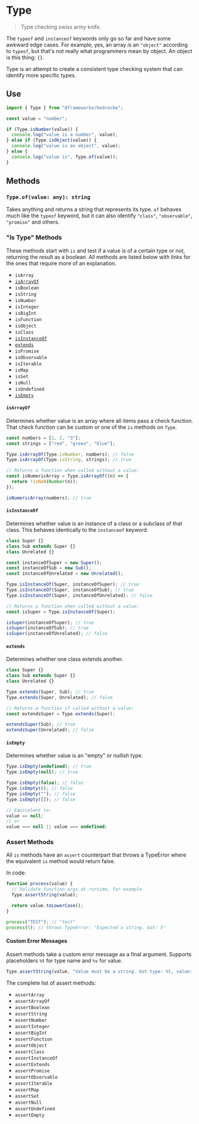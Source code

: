 # Type

> Type checking swiss army knife.

The `typeof` and `instanceof` keywords only go so far and have some awkward edge cases. For example, yes, an array _is_ an `"object"` according to `typeof`, but that's not really what programmers mean by object. An object is this thing: `{}`.

Type is an attempt to create a consistent type checking system that can identify more specific types.

## Use

```js
import { Type } from "@frameworke/bedrocke";

const value = "number";

if (Type.isNumber(value)) {
  console.log("value is a number", value);
} else if (Type.isObject(value)) {
  console.log("value is an object", value);
} else {
  console.log("value is", Type.of(value));
}
```

## Methods

### `Type.of(value: any): string`

Takes anything and returns a string that represents its type. `of` behaves much like the `typeof` keyword, but it can also identify `"class"`, `"observable"`, `"promise"` and others.

### "Is Type" Methods

These methods start with `is` and test if a value is of a certain type or not, returning the result as a boolean. All methods are listed below with links for the ones that require more of an explanation.

- `isArray`
- [`isArrayOf`]()
- `isBoolean`
- `isString`
- `isNumber`
- `isInteger`
- `isBigInt`
- `isFunction`
- `isObject`
- `isClass`
- [`isInstanceOf`]()
- [`extends`]()
- `isPromise`
- `isObservable`
- `isIterable`
- `isMap`
- `isSet`
- `isNull`
- `isUndefined`
- [`isEmpty`]()

#### `isArrayOf`

Determines whether value is an array where all items pass a check function. That check function can be custom or one of the `is` methods on `Type`.

```js
const numbers = [1, 2, "3"];
const strings = ["red", "green", "blue"];

Type.isArrayOf(Type.isNumber, numbers); // false
Type.isArrayOf(Type.isString, strings); // true

// Returns a function when called without a value:
const isNumericArray = Type.isArrayOf((n) => {
  return !isNaN(Number(n));
});

isNumericArray(numbers); // true
```

#### `isInstanceOf`

Determines whether value is an instance of a class or a subclass of that class. This behaves identically to the `instanceof` keyword.

```js
class Super {}
class Sub extends Super {}
class Unrelated {}

const instanceOfSuper = new Super();
const instanceOfSub = new Sub();
const instanceOfUnrelated = new Unrelated();

Type.isInstanceOf(Super, instanceOfSuper); // true
Type.isInstanceOf(Super, instanceOfSub); // true
Type.isInstanceOf(Super, instanceOfUnrelated); // false

// Returns a function when called without a value:
const isSuper = Type.isInstanceOf(Super);

isSuper(instanceOfSuper); // true
isSuper(instanceOfSub); // true
isSuper(instanceOfUnrelated); // false
```

#### `extends`

Determines whether one class extends another.

```js
class Super {}
class Sub extends Super {}
class Unrelated {}

Type.extends(Super, Sub); // true
Type.extends(Super, Unrelated); // false

// Returns a function if called without a value:
const extendsSuper = Type.extends(Super);

extendsSuper(Sub); // true
extendsSuper(Unrelated); // false
```

#### `isEmpty`

Determines whether value is an "empty" or _nullish_ type.

```js
Type.isEmpty(undefined); // true
Type.isEmpty(null); // true

Type.isEmpty(false); // false
Type.isEmpty(0); // false
Type.isEmpty(""); // false
Type.isEmpty([]); // false

// Equivalent to:
value == null;
// or
value === null || value === undefined;
```

### Assert Methods

All `is` methods have an `assert` counterpart that throws a TypeError where the equivalent `is` method would return false.

In code:

```js
function process(value) {
  // Validate function args at runtime, for example
  Type.assertString(value);

  return value.toLowerCase();
}

process("TEST"); // "test"
process(5); // throws TypeError: "Expected a string. Got: 5"
```

#### Custom Error Messages

Assert methods take a custom error message as a final argument. Supports placeholders `%t` for type name and `%v` for value.

```js
Type.assertString(value, "Value must be a string. Got type: %t, value: %v");
```

The complete list of assert methods:

- `assertArray`
- `assertArrayOf`
- `assertBoolean`
- `assertString`
- `assertNumber`
- `assertInteger`
- `assertBigInt`
- `assertFunction`
- `assertObject`
- `assertClass`
- `assertInstanceOf`
- `assertExtends`
- `assertPromise`
- `assertObservable`
- `assertIterable`
- `assertMap`
- `assertSet`
- `assertNull`
- `assertUndefined`
- `assertEmpty`
